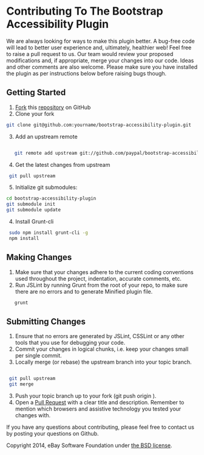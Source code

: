 # Contributing To The Bootstrap Accessibility Plugin

We are always looking for ways to make this plugin better. A bug-free code will lead to better user experience and, ultimately, healthier web!
Feel free to raise a pull request to us. Our team would review your proposed modifications and, if appropriate, merge your changes into our code. Ideas and other comments are also welcome.
Please make sure you have installed the plugin as per instructions below before raising bugs though.

## Getting Started
1. [Fork](https://help.github.com/articles/fork-a-repo) this [repository](https://github.com/paypal/bootstrap-accessibility-plugin/fork) on GitHub
2. Clone your fork 
  ```sh
  git clone git@github.com:yourname/bootstrap-accessibility-plugin.git

  ```
3. Add an upstream remote
```sh

   git remote add upstream git://github.com/paypal/bootstrap-accessibility-plugin.git
```
4. Get the latest changes from upstream
  ```sh
   git pull upstream
  ```
5. Initialize git submodules:
  ```sh
  cd bootstrap-accessibility-plugin
  git submodule init
  git submodule update       
  ```
4. Install Grunt-cli 
  ```sh
   sudo npm install grunt-cli -g
   npm install  
  ```

## Making Changes 
1. Make sure that your changes adhere to the current coding conventions used throughout the project, indentation, accurate comments, etc.
2. Run JSLint by running Grunt from the root of your repo, to make sure there are no errors and to generate Minified plugin file.

  ```sh
     grunt  
  ```

## Submitting Changes
1. Ensure that no errors are generated by JSLint, CSSLint or any other tools that you use for debugging your code.
2. Commit your changes in logical chunks, i.e. keep your changes small per single commit.
3. Locally merge (or rebase) the upstream branch into your topic branch.
  ```sh
  
   git pull upstream
   git merge   
  ```
3. Push your topic branch up to your fork (git push origin <topic-branch-name>).
4. Open a [Pull Request](https://help.github.com/articles/using-pull-requests) with a clear title and description. Remember to mention which browsers and assistive technology you tested your changes with.

If you have any questions about contributing, please feel free to contact us by posting your questions on Github.

Copyright 2014, eBay Software Foundation under [the BSD license](LICENSE.md).

